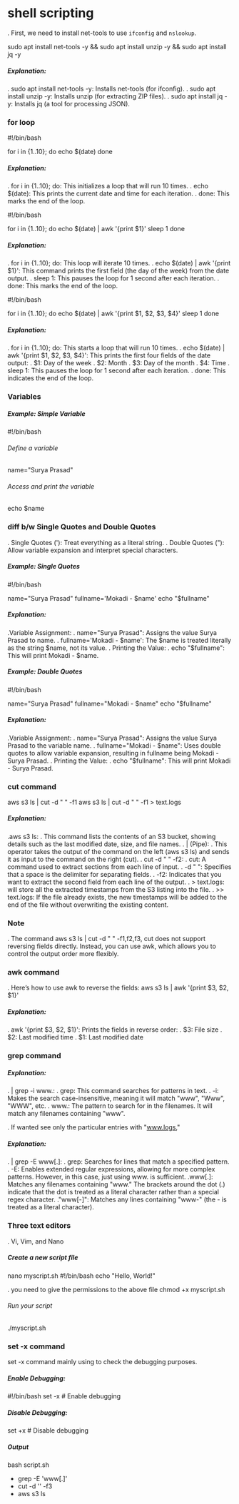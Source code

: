#  shell scripting

. First, we need to install net-tools to use `ifconfig` and `nslookup`.

sudo apt install net-tools -y && sudo apt install unzip -y && sudo apt install jq -y

##### Explanation:

. sudo apt install net-tools -y: Installs net-tools (for ifconfig).
. sudo apt install unzip -y: Installs unzip (for extracting ZIP files).
. sudo apt install jq -y: Installs jq (a tool for processing JSON).

### for loop

#!/bin/bash

for i in {1..10}; do
    echo $(date)
done

##### Explanation:
. for i in {1..10}; do: This initializes a loop that will run 10 times.
. echo $(date): This prints the current date and time for each iteration.
. done: This marks the end of the loop.

#!/bin/bash

for i in {1..10}; do
    echo $(date) | awk '{print $1}'
    sleep 1
done

##### Explanation:
. for i in {1..10}; do: This loop will iterate 10 times.
. echo $(date) | awk '{print $1}': This command prints the first field (the day of the week) from the date output.
. sleep 1: This pauses the loop for 1 second after each iteration.
. done: This marks the end of the loop.



#!/bin/bash

for i in {1..10}; do
    echo $(date) | awk '{print $1, $2, $3, $4}'
    sleep 1
done

##### Explanation:
. for i in {1..10}; do: This starts a loop that will run 10 times.
. echo $(date) | awk '{print $1, $2, $3, $4}': This prints the first four fields of the date output:
. $1: Day of the week
. $2: Month
. $3: Day of the month
. $4: Time
. sleep 1: This pauses the loop for 1 second after each iteration.
. done: This indicates the end of the loop.

### Variables

##### Example: Simple Variable
#!/bin/bash
###### Define a variable
name="Surya Prasad"
###### Access and print the variable
echo $name

### diff b/w Single Quotes and Double Quotes 

. Single Quotes ('): Treat everything as a literal string.
. Double Quotes ("): Allow variable expansion and interpret special characters.

##### Example: Single Quotes

#!/bin/bash

name="Surya Prasad"
fullname='Mokadi - $name'  
echo "$fullname"

##### Explanation:
.Variable Assignment:
  . name="Surya Prasad": Assigns the value Surya Prasad to name.
  . fullname='Mokadi - $name': The $name is treated literally as the string $name, not its value.
. Printing the Value:
  . echo "$fullname": This will print Mokadi - $name.

##### Example: Double Quotes

#!/bin/bash

name="Surya Prasad"
fullname="Mokadi - $name"
echo "$fullname"

##### Explanation:

.Variable Assignment:
  . name="Surya Prasad": Assigns the value Surya Prasad to the variable name.
  . fullname="Mokadi - $name": Uses double quotes to allow variable expansion, resulting in fullname being Mokadi - Surya Prasad.
. Printing the Value:
  . echo "$fullname": This will print Mokadi - Surya Prasad.

### cut command

aws s3 ls | cut -d " " -f1
aws s3 ls | cut -d " " -f1 > text.logs

##### Explanation:
.aws s3 ls:
  . This command lists the contents of an S3 bucket, showing details such as the last modified date, size, and file names.
. | (Pipe):
  . This operator takes the output of the command on the left (aws s3 ls) and sends it as input to the command on the right (cut).
. cut -d " " -f2:
  . cut: A command used to extract sections from each line of input.
  . -d " ": Specifies that a space is the delimiter for separating fields.
  . -f2: Indicates that you want to extract the second field from each line of the output.
  . > text.logs: will store all the extracted timestamps from the S3 listing into the file.
  . >> text.logs: If the file already exists, the new timestamps will be added to the end of the file without overwriting the existing content.

### Note
. The command aws s3 ls | cut -d " " -f1,f2,f3, cut does not support reversing fields directly. Instead, you can use awk, which allows you to control the output order more flexibly.

### awk command

. Here’s how to use awk to reverse the fields:
aws s3 ls | awk '{print $3, $2, $1}'
##### Explanation:
. awk '{print $3, $2, $1}': Prints the fields in reverse order:
 . $3: File size
 . $2: Last modified time
 . $1: Last modified date

### grep command

##### Explanation:
. | grep -i www.:
 . grep: This command searches for patterns in text.
 . -i: Makes the search case-insensitive, meaning it will match "www", "Www", "WWW", etc.
 . www.: The pattern to search for in the filenames. It will match any filenames containing "www".

. If wanted see only the particular entries with "www.logs,"

##### Explanation:
. | grep -E www[.]:
 . grep: Searches for lines that match a specified pattern.
 . -E: Enables extended regular expressions, allowing for more complex patterns. However, in this case, just using www. is sufficient.
 .www[.]: Matches any filenames containing "www." The brackets around the dot (.) indicate that the dot is treated as a literal character rather than a special regex character.
 ."www[-]": Matches any lines containing "www-" (the - is treated as a literal character).

### Three text editors
. Vi, Vim, and Nano

##### Create a new script file 
nano myscript.sh
#!/bin/bash
echo "Hello, World!"

. you need to give the permissions to the above file
chmod +x myscript.sh
###### Run your script
./myscript.sh

### set -x command

set -x command mainly using to check the debugging purposes.

##### Enable Debugging:
#!/bin/bash
set -x  # Enable debugging

##### Disable Debugging:
set +x  # Disable debugging

##### Output
bash script.sh
+ grep -E 'www[.]'
+ cut -d '' -f3
+ aws s3 ls 


















